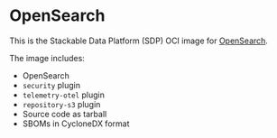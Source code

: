 # OpenSearch

This is the Stackable Data Platform (SDP) OCI image for [OpenSearch](https://github.com/opensearch-project/opensearch).

The image includes:

- OpenSearch
- `security` plugin
- `telemetry-otel` plugin
- `repository-s3` plugin
- Source code as tarball
- SBOMs in CycloneDX format
